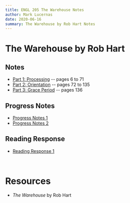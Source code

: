 ```yaml
---
title: ENGL 205 The Warehouse Notes
author: Mark Lucernas
date: 2020-06-16
summary: The Warehouse by Rob Hart Notes
---
```



# The Warehouse by Rob Hart

## Notes

  - [Part 1: Processing](notes/part-1) -- pages 6 to 71
  - [Part 2: Orientation](notes/part-2) -- pages 72 to 135
  - [Part 3: Grace Period](notes/part-3) -- pages 136


## Progress Notes

  - [Progress Notes 1](file:../../../../../files/summer-2020/ENGL-205/progress-notes/progress_notes_1.docx)
  - [Progress Notes 2](file:../../../../../files/summer-2020/ENGL-205/progress-notes/progress_notes_2.docx)


## Reading Response

  - [Reading Response 1](file:../../../../../files/summer-2020/ENGL-205/reading-response/reading_response_1.docx)


<br>

# Resources

  - _The Warehouse_ by Rob Hart

